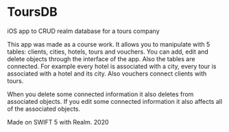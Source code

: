 # ToursDB
iOS app to CRUD realm database for a tours company

This app was made as a course work.
It allows you to manipulate with 5 tables: clients, cities, hotels, tours and vouchers. You can add, edit and delete objects through the interface of the app.
Also the tables are connected. For example every hotel is associated with a city, every tour is associated with a hotel and its city. 
Also vouchers connect clients with tours.

When you delete some connected information it also deletes from associated objects.
If you edit some connected information it also affects all of the associated objects.

Made on SWIFT 5 with Realm.
2020
